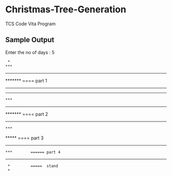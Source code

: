 # Christmas-Tree-Generation
TCS Code Vita Program

## Sample Output

Enter the no of days : 5


     *     
    ***    
   *****   
  *******       ==== part 1
 ********* 
***********
    ***    
   *****   
  *******       ==== part 2
 ********* 
    ***    
   *****        ==== part 3
  *******  
    ***        ====== part 4
   *****        
     *         =====  stand
     *  



